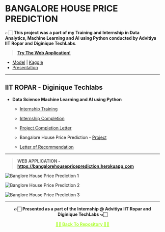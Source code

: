 # BANGALORE HOUSE PRICE PREDICTION
  👉🏻 **This project was a part of my Training and Internship in Data Analytics, Machine Learning and AI using Python conducted by Advitiya IIT Ropar and  Diginique TechLabs.**
  
 >**[Try The Web Application!](https://bangalorehousepriceprediction.herokuapp.com)**
 
 - [Model](https://github.com/Amey-Thakur/BANGALORE-HOUSE-PRICE-PREDICTION/blob/main/BHPP/bangalore-house-price-prediction-model.ipynb) | [Kaggle](https://www.kaggle.com/ameythakur20/bangalore-house-price-prediction-model)
 - [Presentation](https://www.youtube.com/watch?v=HaiXYHBPHVg&feature=youtu.be) 

---

 ## IIT ROPAR - Diginique Techlabs

 - **Data Science Machine Learning and AI using Python** 
  
   - [Internship Training](https://github.com/Amey-Thakur/ACHIEVEMENTS/blob/main/Experience/IIT%20ROPAR%20-%20Diginique%20Techlabs/IIT%20ROPAR%20-%20Diginique%20Techlabs%20-%20Data%20Science%20Machine%20Learning%20and%20AI%20using%20Python%20-%20Training.pdf)
  
   - [Internship Completion](https://github.com/Amey-Thakur/ACHIEVEMENTS/blob/main/Experience/IIT%20ROPAR%20-%20Diginique%20Techlabs/IIT%20ROPAR%20-%20Diginique%20Techlabs%20-%20Data%20Science%20Machine%20Learning%20and%20AI%20using%20Python%20-%20Internship%20Completion%20Letter.pdf) 
  
   - [Project Completion Letter](https://github.com/Amey-Thakur/ACHIEVEMENTS/blob/main/Experience/IIT%20ROPAR%20-%20Diginique%20Techlabs/IIT%20ROPAR%20-%20Diginique%20Techlabs%20-%20Data%20Science%20Machine%20Learning%20and%20AI%20using%20Python%20-%20Project%20Completion%20Letter.pdf) 
  
   - Bangalore House Price Prediction - [Project](https://github.com/Amey-Thakur/BANGALORE-HOUSE-PRICE-PREDICTION) 
  
   - [Letter of Recommendation](https://github.com/Amey-Thakur/ACHIEVEMENTS/blob/main/Experience/IIT%20ROPAR%20-%20Diginique%20Techlabs/IIT%20ROPAR%20-%20Diginique%20Techlabs%20-%20Data%20Science%20Machine%20Learning%20and%20AI%20using%20Python%20-%20Letter%20of%20Recommendation.pdf) 

---

 >**WEB APPLICATION - https://bangalorehousepriceprediction.herokuapp.com**

![Banglore House Price Prediction 1](https://user-images.githubusercontent.com/54937357/128641386-cb5a6018-91f9-48f4-b685-2a2b2fc0ff8b.png)

![Banglore House Price Prediction 2](https://user-images.githubusercontent.com/54937357/128641396-4c5bd0e4-3148-4cf8-859b-c10cf3a5011e.png)

![Banglore House Price Prediction 3](https://user-images.githubusercontent.com/54937357/128641400-630ead62-0abc-4858-991e-af7e5cac7b69.png)

---

<p align="center"> <b> 👉🏻 Presented as a part of the Internship @ Advitiya IIT Ropar and Diginique TechLabs 👈🏻 <b> </p>
 
<p align="center"><a href='https://github.com/Amey-Thakur/BANGALORE-HOUSE-PRICE-PREDICTION', style='color: greenyellow;'> ✌🏻 Back To Repository ✌🏻</p>
